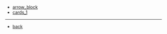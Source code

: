 - [arrow_block](https://frogrider.github.io/projects/css_tricks/arrow_block)
- [cards_1](https://frogrider.github.io/projects/css_tricks/cards_1)

_______________

- [back](https://frogrider.github.io/projects)